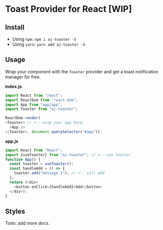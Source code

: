# Toast Provider for React [WIP]

## Install

- Using `npm`: `npm i aj-toaster -S`
- Using `yarn`: `yarn add aj-toaster -S`

## Usage

Wrap your component with the `Toaster` provider and get a toast notification manager for free.

**index.js**

```js
import React from "react";
import ReactDom from "react-dom";
import App from "app/app";
import Toaster from "aj-toaster";

ReactDom.render(
<Toaster> // <-- wrap your app here.
  <App />
</Toaster>, document.querySelector("#app"));
```

**app.js**

```js
import React from "React";
import {useToaster} from "aj-toaster"; // <-- use toaster
function App() {
  const toaster = useToaster();
  const handleAdd = () => {
    toaster.add("message 1"); // <-- call add.
  };
  return (<div>
    <button onClick={handleAdd}>Add</button>
  </div>);
}
```

## Styles

Todo: add more docs.
